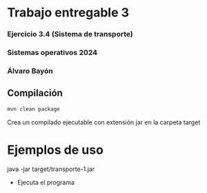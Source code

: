 # Trabajo entregable 3
### Ejercicio 3.4 (Sistema de transporte)
### Sistemas operativos 2024
### Álvaro Bayón



## Compilación
```bash
mvn clean package
```
Crea un compilado ejecutable con extensión jar en la carpeta target

Ejemplos de uso
===============
java -jar target/transporte-1.jar

* Ejecuta el programa

